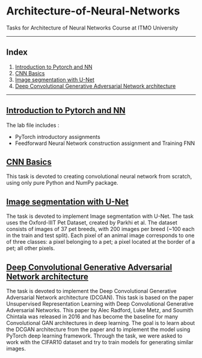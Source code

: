 # Architecture-of-Neural-Networks
Tasks for Architecture of Neural Networks Course at ITMO University

----

## Index
1. [Introduction to Pytorch and NN](#introduction_to_pytorch_and_nn)
2. [CNN Basics](#cnn-basics)
3. [Image segmentation with U-Net](#image-segmentation-with-u-net)
4. [Deep Convolutional Generative Adversarial Network architecture](#deep-convolutional-generative-adversarial-network-architecture)
---

## [Introduction to Pytorch and NN](https://github.com/Nemat-Allah-Aloush/Architecture-of-Neural-Networks/blob/main/Labs/ArchNN_2022_autumn_practice1_answers.ipynb)
The lab file includes :
* PyTorch introductory assignments
* Feedforward Neural Network construction assignment and Training FNN
 
## [CNN Basics](https://github.com/Nemat-Allah-Aloush/Architecture-of-Neural-Networks/blob/main/Homeworks/HW1_cnn_basics.ipynb)
This task is devoted to creating convolutional neural network from scratch, using only pure Python and NumPy package. 

## [Image segmentation with U-Net](https://github.com/Nemat-Allah-Aloush/Architecture-of-Neural-Networks/blob/main/Homeworks/HW2_Image_Segmentation_UNet.ipynb)
The task is devoted to implement Image segmentation with U-Net. The task uses the Oxford-IIIT Pet Dataset, created by Parkhi et al. The dataset consists of images of 37 pet breeds, with 200 images per breed (~100 each in the train and test split). Each pixel of an animal image corresponds to one of three classes: a pixel belonging to a pet; a pixel located at the border of a pet; all other pixels.

## [Deep Convolutional Generative Adversarial Network architecture](https://github.com/Nemat-Allah-Aloush/Architecture-of-Neural-Networks/blob/main/Homeworks/HW3_DCGAN.ipynb)
The task is devoted to implement the Deep Convolutional Generative Adversarial Network architecture (DCGAN). This task is based on the paper Unsupervised Representation Learning with Deep Convolutional Generative Adversarial Networks. This paper by Alec Radford, Luke Metz, and Soumith Chintala was released in 2016 and has become the baseline for many Convolutional GAN architectures in deep learning. The goal is to learn about the DCGAN architecture from the paper and to implement the model using PyTorch deep learning framework.
Through the task, we were asked to work with the CIFAR10 dataset and try to train models for generating similar images.
